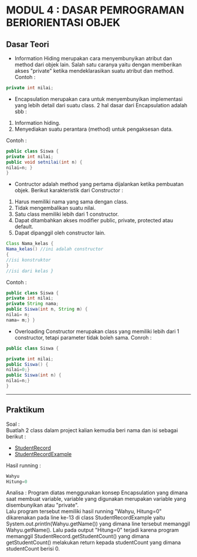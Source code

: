 # MODUL 4 : DASAR PEMROGRAMAN BERIORIENTASI OBJEK

## Dasar Teori
* Information Hiding merupakan cara menyembunyikan atribut dan method dari objek lain. Salah satu caranya yaitu dengan memberikan akses "private" ketika mendeklarasikan suatu atribut dan method. Contoh :
```java
private int nilai;
```
* Encapsulation merupakan cara untuk menyembunyikan implementasi yang lebih detail dari suatu class. 2 hal dasar dari Encapsulation adalah sbb :
1. Information hiding.
2. Menyediakan suatu perantara (method) untuk pengaksesan data.

Contoh :
```java
public class Siswa {
private int nilai;
public void setnilai(int n) {
nilai=n; }
}
```
* Contructor adalah method yang pertama dijalankan ketika pembuatan objek. Berikut karakteristik dari Constructor :
1. Harus memiliki nama yang sama dengan class.
2. Tidak mengembalikan suatu nilai.
3. Satu class memiliki lebih dari 1 constructor.
4. Dapat ditambahkan akses modifier public, private, protected atau default.
5. Dapat dipanggil oleh constructor lain.
```java
Class Nama_kelas {
Nama_kelas() //ini adalah constructor
{
//isi konstruktor
}
//isi dari kelas }
```
Contoh :
```java
public class Siswa {
private int nilai;
private String nama;
public Siswa(int n, String m) {
nilai= n;
nama= m;} }
```
* Overloading Constructor merupakan class yang memiliki lebih dari 1 constructor, tetapi parameter tidak boleh sama. Conroh :
```java
public class Siswa {
```
```java
private int nilai;
public Siswa() {
nilai=0;}
public Siswa(int n) {
nilai=n;}
}
```

<hr>

## Praktikum
Soal :\
Buatlah 2 class dalam project kalian kemudia beri nama dan isi sebagai
berikut :
* [StudentRecord](https://github.com/elanbagaskoro/20104027_Elan-Bagaskoro_SE04A_Pemrograman2/blob/Modul4/src/Modul4/latihan/StudentRecord.java)
* [StudentRecordExample](https://github.com/elanbagaskoro/20104027_Elan-Bagaskoro_SE04A_Pemrograman2/blob/Modul4/src/Modul4/latihan/StudentRecordExample.java)

Hasil running :
```java
Wahyu
Hitung=0
```
Analisa :
Program diatas menggunakan konsep Encapsulation yang dimana saat membuat variable, variable yang digunakan merupakan variable yang disembunyikan atau "private".\
Lalu program tersebut memiliki hasil running "Wahyu, Hitung=0" dikarenakan pada line ke-13 di class StudentRecordExample yaitu System.out.println(Wahyu.getName()) yang dimana line tersebut memanggil Wahyu.getName(). Lalu pada output "Hitung=0" terjadi karena program memanggil StudentRecord.getStudentCount() yang dimana getStudentCount() melakukan return kepada studentCount yang dimana studentCount berisi 0.

